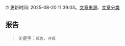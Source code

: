 :alarm_clock: 更新时间: 2025-08-20 11:39:03。[文章来源](/README.md)、[文章分类](/TAGS.md)

## 报告


> 关键字：`报告`、`月报`



